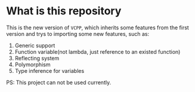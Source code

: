 # What is this repository
This is the new version of $\texttt{VCPP}$, which inherits some features from the first version and trys to importing some new features, such as:
1. Generic support
2. Function variable(not lambda, just reference to an existed function)
3. Reflecting system
4. Polymorphism
5. Type inference for variables

PS: This project can not be used currently.
